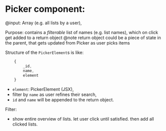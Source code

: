 # Picker component:

@input: Array (e.g. all lists by a user),

Purpose: contains a _filterable_ list of names (e.g. list names), which on click get added to a return object
@note return object could be a piece of state in the parent, that gets updated from Picker as user picks items

Structure of the `PickerElement`s  is like:
```javascript
    {
        _id,
        name,
        element
    }
```

- `element`: PickerElement (JSX),
- filter by `name` as user refines their search,
- `id` and `name` will be appended to the return object.


Filter:
- show entire overview of lists. let user click until satisfied. then add all clicked lists.